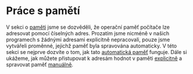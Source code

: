 # Práce s pamětí
V sekci o [paměti](../uvod/pamet.md) jsme se dozvěděli, že operační paměť počítače lze adresovat
pomocí číselných adres. Prozatím jsme nicméně v našich programech s žádnými adresami explicitně
nepracovali, pouze jsme vytvářeli proměnné, jejichž paměť byla spravována automaticky. V této sekci
se nejprve dozvíte o tom, jak tato [automatická paměť](automaticka_pamet.md) funguje. Dále si ukážeme,
jak můžete přistupovat k adresám hodnot v paměti [explicitně](ukazatele.md) a spravovat paměť
[manuálně](dynamicka_pamet.md).
